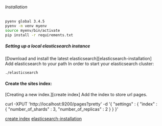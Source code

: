 ###### Installation
```bash
pyenv global 3.4.5
pyenv -m venv myenv
source myenv/bin/activate
pip install -r requirements.txt
```


##### Setting up a local elasticsearch instance
[Download and install the latest elasticsearch][elasticsearch-installation]
Add elasticsearch to your path
In order to start your elasticsearch cluster:
``` bash
./elasticsearch
```


#### Create the sites index:
[Creating a new index.][create index]
Add the index to store url pages.

curl -XPUT 'http://localhost:9200/pages?pretty' -d '{
    "settings" : {
        "index" : {
            "number_of_shards" : 3, 
            "number_of_replicas" : 2 
        }
    }
}'


[create index](https://www.elastic.co/guide/en/elasticsearch/reference/current/indices-create-index.html)
[elasticsearch-installation](https://www.elastic.co/guide/en/elasticsearch/reference/current/_installation.html)
